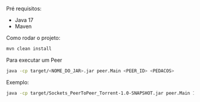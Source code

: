 Pré requisitos:
- Java 17
- Maven

Como rodar o projeto:
```bash
mvn clean install
```

Para executar um Peer
```bash
java -cp target/<NOME_DO_JAR>.jar peer.Main <PEER_ID> <PEDACOS>
```
Exemplo:
```bash
java -cp target/Sockets_PeerToPeer_Torrent-1.0-SNAPSHOT.jar peer.Main 127.0.0.1:5001 1.txt 2.txt
```